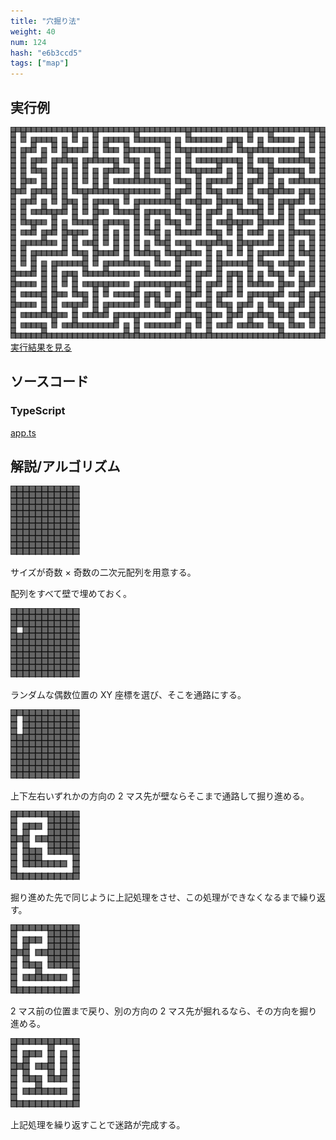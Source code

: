 ```yaml
---
title: "穴掘り法"
weight: 40
num: 124
hash: "e6b3ccd5"
tags: ["map"]
---
```


## 実行例

![](./static/images/e6b3ccd5/0.png)
[実行結果を見る](./static/play/e6b3ccd5/index.html)

## ソースコード

### TypeScript

[app.ts](./static/code/e6b3ccd5/app.ts)

## 解説/アルゴリズム

![](./static/images/e6b3ccd5/1.png)

サイズが奇数 × 奇数の二次元配列を用意する。

配列をすべて壁で埋めておく。

![](./static/images/e6b3ccd5/2.png)

ランダムな偶数位置の XY 座標を選び、そこを通路にする。

![](./static/images/e6b3ccd5/3.png)

上下左右いずれかの方向の 2 マス先が壁ならそこまで通路して掘り進める。

![](./static/images/e6b3ccd5/4.png)

掘り進めた先で同じように上記処理をさせ、この処理ができなくなるまで繰り返す。

![](./static/images/e6b3ccd5/5.png)

2 マス前の位置まで戻り、別の方向の 2 マス先が掘れるなら、その方向を掘り進める。

![](./static/images/e6b3ccd5/6.png)

上記処理を繰り返すことで迷路が完成する。

